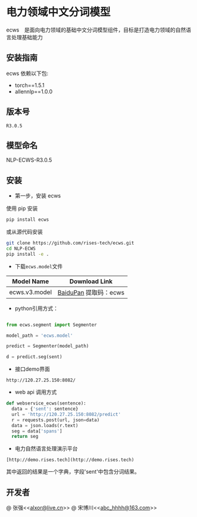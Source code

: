 #   电力领域中文分词模型
ecws　是面向电力领域的基础中文分词模型组件，目标是打造电力领域的自然语言处理基础能力

## 安装指南
ecws 依赖以下包:

+ torch==1.5.1
+ allennlp==1.0.0


## 版本号
```
R3.0.5
```

## 模型命名
  NLP-ECWS-R3.0.5

## 安装

* 第一步，安装 ecws

使用 pip 安装
```bash
pip install ecws
```
或从源代码安装

```bash
git clone https://github.com/rises-tech/ecws.git
cd NLP-ECWS
pip install -e .
```
 
* 下载`ecws.model`文件

| Model Name  | Download Link |
| ------------------  |  ---------------  |
| ecws.v3.model | [BaiduPan](https://pan.baidu.com/s/1a6DoMVRdJLdC9gZOJL88aA) 提取码：ecws |



* python引用方式：

```python

from ecws.segment import Segmenter

model_path = 'ecws.model'

predict = Segmenter(model_path)

d = predict.seg(sent)
```
* 接口demo界面
```
http://120.27.25.150:8082/
```

* web api 调用方式
```python
def webservice_ecws(sentence):
  data = {'sent': sentence}
  url = 'http://120.27.25.150:8082/predict'
  r = requests.post(url, json=data)
  data = json.loads(r.text)
  seg = data['spans']
  return seg
```
* 电力自然语言处理演示平台
```
[http://demo.rises.tech](http://demo.rises.tech)
```
其中返回的结果是一个字典，字段'sent'中包含分词结果。


## 开发者
@ 张强<<[alxor@live.cn](alxor@live.cn)>>
@ 宋博川<<[abc_hhhh@163.com](abc_hhhh@163.com)>>

